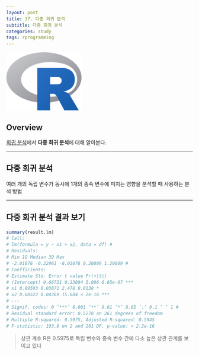```yaml
---
layout: post
title: 37. 다중 회귀 분석
subtitle: 다중 회귀 분석
categories: study
tags: rprogramming
---
```


![r](/assets/img/logo/r-logo.png)

## Overview

[회귀 분석](https://rap0d.github.io/study/2019/11/06/r_035_regression01/)에서 **다중 회귀 분석**에 대해 알아본다.

***

## 다중 회귀 분석

여러 개의 독립 변수가 동시에 1개의 종속 변수에 미치는 영향을 분석할 때 사용하는 분석 방법

***

## 다중 회귀 분석 결과 보기

```R
summary(result.lm)
# Call:
# lm(formula = y ~ x1 + x2, data = df) #
# Residuals:
# Min 1Q Median 3Q Max
# -2.01076 -0.22961 -0.01076 0.20809 1.20809 #
# Coefficients:
# Estimate Std. Error t value Pr(>|t|)
# (Intercept) 0.66731 0.13094 5.096 6.65e-07 ***
# x1 0.09593 0.03871 2.478 0.0138 *
# x2 0.68522 0.04369 15.684 < 2e-16 ***
# ---
# Signif. codes: 0 ‘***’ 0.001 ‘**’ 0.01 ‘*’ 0.05 ‘.’ 0.1 ‘ ’ 1 #
# Residual standard error: 0.5278 on 261 degrees of freedom
# Multiple R-squared: 0.5975, Adjusted R-squared: 0.5945
# F-statistic: 193.8 on 2 and 261 DF, p-value: < 2.2e-16
```

> 상관 계수 R은 0.5975로 독립 변수와 종속 변수 간에 다소 높은 상관 관계를 보이고 있다

